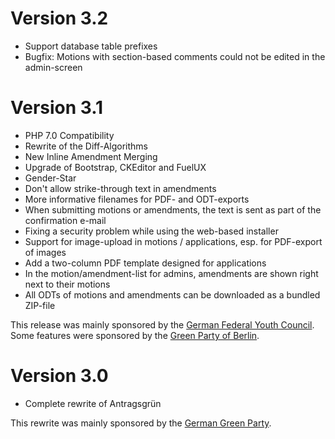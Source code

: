 Version 3.2
===========

- Support database table prefixes
- Bugfix: Motions with section-based comments could not be edited in the admin-screen


Version 3.1
===========

- PHP 7.0 Compatibility
- Rewrite of the Diff-Algorithms
- New Inline Amendment Merging
- Upgrade of Bootstrap, CKEditor and FuelUX
- Gender-Star
- Don't allow strike-through text in amendments
- More informative filenames for PDF- and ODT-exports
- When submitting motions or amendments, the text is sent as part of the confirmation e-mail
- Fixing a security problem while using the web-based installer
- Support for image-upload in motions / applications, esp. for PDF-export of images
- Add a two-column PDF template designed for applications
- In the motion/amendment-list for admins, amendments are shown right next to their motions
- All ODTs of motions and amendments can be downloaded as a bundled ZIP-file
 
This release was mainly sponsored by the [German Federal Youth Council](http://www.dbjr.de/).
Some features were sponsored by the [Green Party of Berlin](https://www.gruene-berlin.de/).

Version 3.0
===========

- Complete rewrite of Antragsgrün

This rewrite was mainly sponsored by the [German Green Party](https://www.gruene.de/).